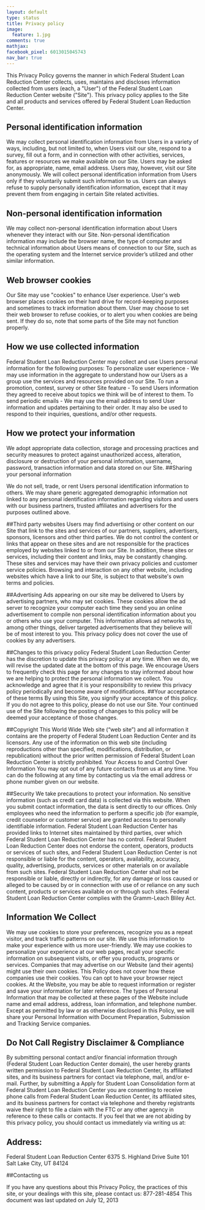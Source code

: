 ```yaml
---
layout: default
type: status
title: Privacy policy
image:
  feature: 1.jpg
comments: true
mathjax:
facebook_pixel: 6013015045743
nav_bar: true
---
```


This Privacy Policy governs the manner in which Federal Student Loan Reduction Center collects, uses, maintains and discloses information collected from users (each, a "User") of the Federal Student Loan Reduction Center website ("Site"). This privacy policy applies to the Site and all products and services offered by Federal Student Loan Reduction Center.

## Personal identification information

We may collect personal identification information from Users in a variety of ways, including, but not limited to, when Users visit our site, respond to a survey, fill out a form, and in connection with other activities, services, features or resources we make available on our Site. Users may be asked for, as appropriate, name, email address. Users may, however, visit our Site anonymously. We will collect personal identification information from Users only if they voluntarily submit such information to us. Users can always refuse to supply personally identification information, except that it may prevent them from engaging in certain Site related activities.

## Non-personal identification information
We may collect non-personal identification information about Users whenever they interact with our Site. Non-personal identification information may include the browser name, the type of computer and technical information about Users means of connection to our Site, such as the operating system and the Internet service provider’s utilized and other similar information.

## Web browser cookies
Our Site may use "cookies" to enhance User experience. User's web browser places cookies on their hard drive for record-keeping purposes and sometimes to track information about them. User may choose to set their web browser to refuse cookies, or to alert you when cookies are being sent. If they do so, note that some parts of the Site may not function properly.

## How we use collected information
Federal Student Loan Reduction Center may collect and use Users personal information for the following purposes:
To personalize user experience - We may use information in the aggregate to understand how our Users as a group use the services and resources provided on our Site.
To run a promotion, contest, survey or other Site feature - To send Users information they agreed to receive about topics we think will be of interest to them.
To send periodic emails - We may use the email address to send User information and updates pertaining to their order. It may also be used to respond to their inquiries, questions, and/or other requests.

## How we protect your information

We adopt appropriate data collection, storage and processing practices and security measures to protect against unauthorized access, alteration, disclosure or destruction of your personal information, username, password, transaction information and data stored on our Site.
##Sharing your personal information

We do not sell, trade, or rent Users personal identification information to others. We may share generic aggregated demographic information not linked to any personal identification information regarding visitors and users with our business partners, trusted affiliates and advertisers for the purposes outlined above.

##Third party websites
Users may find advertising or other content on our Site that link to the sites and services of our partners, suppliers, advertisers, sponsors, licensors and other third parties. We do not control the content or links that appear on these sites and are not responsible for the practices employed by websites linked to or from our Site. In addition, these sites or services, including their content and links, may be constantly changing. These sites and services may have their own privacy policies and customer service policies. Browsing and interaction on any other website, including websites which have a link to our Site, is subject to that website's own terms and policies.

##Advertising
Ads appearing on our site may be delivered to Users by advertising partners, who may set cookies. These cookies allow the ad server to recognize your computer each time they send you an online advertisement to compile non personal identification information about you or others who use your computer. This information allows ad networks to, among other things, deliver targeted advertisements that they believe will be of most interest to you. This privacy policy does not cover the use of cookies by any advertisers.

##Changes to this privacy policy
Federal Student Loan Reduction Center has the discretion to update this privacy policy at any time. When we do, we will revise the updated date at the bottom of this page. We encourage Users to frequently check this page for any changes to stay informed about how we are helping to protect the personal information we collect. You acknowledge and agree that it is your responsibility to review this privacy policy periodically and become aware of modifications.
##Your acceptance of these terms
By using this Site, you signify your acceptance of this policy. If you do not agree to this policy, please do not use our Site. Your continued use of the Site following the posting of changes to this policy will be deemed your acceptance of those changes.

##Copyright
This World Wide Web site (“web site”) and all information it contains are the property of Federal Student Loan Reduction Center and its licensors. Any use of the information on this web site (including reproductions other than specified, modifications, distribution, or republication) without the prior written permission of Federal Student Loan Reduction Center is strictly prohibited.
Your Access to and Control Over Information
You may opt out of any future contacts from us at any time. You can do the following at any time by contacting us via the email address or phone number given on our website.

##Security
We take precautions to protect your information. No sensitive information (such as credit card data) is collected via this website. When you submit contact information, the data is sent directly to our offices. Only employees who need the information to perform a specific job (for example, credit counselor or customer service) are granted access to personally identifiable information.
Federal Student Loan Reduction Center has provided links to Internet sites maintained by third parties, over which Federal Student Loan Reduction Center has no control. Federal Student Loan Reduction Center does not endorse the content, operators, products or services of such sites, and Federal Student Loan Reduction Center is not responsible or liable for the content, operators, availability, accuracy, quality, advertising, products, services or other materials on or available from such sites. Federal Student Loan Reduction Center shall not be responsible or liable, directly or indirectly, for any damage or loss caused or alleged to be caused by or in connection with use of or reliance on any such content, products or services available on or through such sites.
Federal Student Loan Reduction Center complies with the Gramm-Leach Bliley Act.

## Information We Collect

We may use cookies to store your preferences, recognize you as a repeat visitor, and track traffic patterns on our site. We use this information to make your experience with us more user-friendly. We may use cookies to personalize your experience at our web pages, recall your specific information on subsequent visits, or offer you products, programs or services. Companies that may advertise on our Website (and their agents) might use their own cookies. This Policy does not cover how these companies use their cookies. You can opt to have your browser reject cookies.
At the Website, you may be able to request information or register and save your information for later reference. The types of Personal Information that may be collected at these pages of the Website include name and email address, address, loan information, and telephone number. Except as permitted by law or as otherwise disclosed in this Policy, we will share your Personal Information with Document Preparation, Submission and Tracking Service companies.

## Do Not Call Registry Disclaimer & Compliance

By submitting personal contact and/or financial information through (Federal Student Loan Reduction Center domain), the user hereby grants written permission to Federal Student Loan Reduction Center, its affiliated sites, and its business partners for contact via telephone, mail, and/or e-mail. Further, by submitting a Apply for Student Loan Consolidation form at Federal Student Loan Reduction Center you are consenting to receive phone calls from Federal Student Loan Reduction Center, its affiliated sites, and its business partners for contact via telephone and thereby registrants waive their right to file a claim with the FTC or any other agency in reference to these calls or contacts.
If you feel that we are not abiding by this privacy policy, you should contact us immediately via writing us at:

## Address:

Federal Student Loan Reduction Center
6375 S. Highland Drive
Suite 101
Salt Lake City, UT 84124

##Contacting us

If you have any questions about this Privacy Policy, the practices of this site, or your dealings with this site, please contact us: 877-281-4854
This document was last updated on July 12, 2013